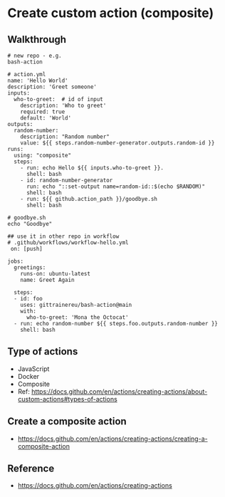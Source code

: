 # Create custom action (composite)

## Walkthrough 

```
# new repo - e.g. 
bash-action

# action.yml 
name: 'Hello World'
description: 'Greet someone'
inputs:
  who-to-greet:  # id of input
    description: 'Who to greet'
    required: true
    default: 'World'
outputs:
  random-number:
    description: "Random number"
    value: ${{ steps.random-number-generator.outputs.random-id }}
runs:
  using: "composite"
  steps:
    - run: echo Hello ${{ inputs.who-to-greet }}.
      shell: bash
    - id: random-number-generator
      run: echo "::set-output name=random-id::$(echo $RANDOM)"
      shell: bash
    - run: ${{ github.action_path }}/goodbye.sh
      shell: bash

# goodbye.sh 
echo "Goodbye"

## use it in other repo in workflow 
# .github/workflows/workflow-hello.yml 
 on: [push]

jobs:
  greetings:
    runs-on: ubuntu-latest
    name: Greet Again 

  steps:
  - id: foo
    uses: gittrainereu/bash-action@main
    with:
      who-to-greet: 'Mona the Octocat'
  - run: echo random-number ${{ steps.foo.outputs.random-number }}
    shell: bash
```

## Type of actions 

  * JavaScript
  * Docker 
  * Composite 
  * Ref: https://docs.github.com/en/actions/creating-actions/about-custom-actions#types-of-actions

## Create a composite action 

  * https://docs.github.com/en/actions/creating-actions/creating-a-composite-action

## Reference 

  * https://docs.github.com/en/actions/creating-actions

